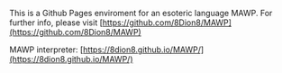 This is a Github Pages enviroment for an esoteric language MAWP. For further info, please visit [https://github.com/8Dion8/MAWP](https://github.com/8Dion8/MAWP)

MAWP interpreter: [https://8dion8.github.io/MAWP/](https://8dion8.github.io/MAWP/)
